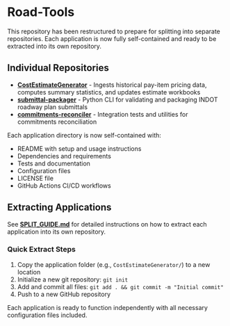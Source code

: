 # Road-Tools

This repository has been restructured to prepare for splitting into separate repositories. Each application is now fully self-contained and ready to be extracted into its own repository.

## Individual Repositories

- **[CostEstimateGenerator](CostEstimateGenerator/)** - Ingests historical pay-item pricing data, computes summary statistics, and updates estimate workbooks
- **[submittal-packager](submittal-packager/)** - Python CLI for validating and packaging INDOT roadway plan submittals
- **[commitments-reconciler](commitments-reconciler/)** - Integration tests and utilities for commitments reconciliation

Each application directory is now self-contained with:
- README with setup and usage instructions
- Dependencies and requirements
- Tests and documentation
- Configuration files
- LICENSE file
- GitHub Actions CI/CD workflows

## Extracting Applications

See **[SPLIT_GUIDE.md](SPLIT_GUIDE.md)** for detailed instructions on how to extract each application into its own repository.

### Quick Extract Steps

1. Copy the application folder (e.g., `CostEstimateGenerator/`) to a new location
2. Initialize a new git repository: `git init`
3. Add and commit all files: `git add . && git commit -m "Initial commit"`
4. Push to a new GitHub repository

Each application is ready to function independently with all necessary configuration files included.

